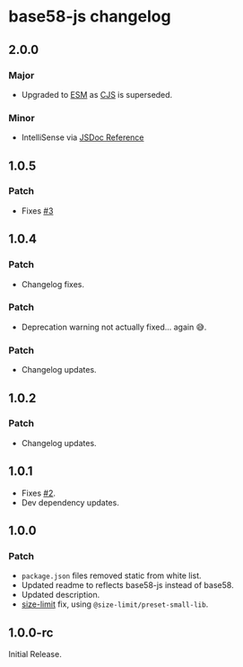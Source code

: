 # base58-js changelog

## 2.0.0

### Major

- Upgraded to [ESM](https://nodejs.org/api/esm.html) as [CJS](https://nodejs.org/api/modules.html) is superseded.

### Minor

- IntelliSense via [JSDoc Reference](https://www.typescriptlang.org/docs/handbook/jsdoc-supported-types.html)

## 1.0.5

### Patch

- Fixes [#3](https://github.com/pur3miish/base58-js/issues/3)

## 1.0.4

### Patch

- Changelog fixes.

### Patch

- Deprecation warning not actually fixed... again 😅.

### Patch

- Changelog updates.

## 1.0.2

### Patch

- Changelog updates.

## 1.0.1

- Fixes [#2](https://github.com/pur3miish/base58-js/issues/2).
- Dev dependency updates.

## 1.0.0

### Patch

- `package.json` files removed static from white list.
- Updated readme to reflects base58-js instead of base58.
- Updated description.
- [size-limit](https://github.com/ai/size-limit#readme) fix, using `@size-limit/preset-small-lib`.

## 1.0.0-rc

Initial Release.
